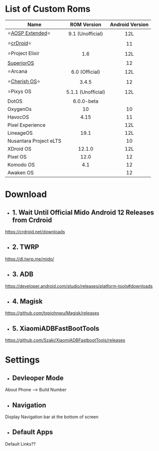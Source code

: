 # List of Custom Roms
| Name | ROM Version|Android Version |
|-|:-:|:-:|
| ⭐[AOSP Extended](https://www.pling.com/p/1690503/)⭐ | 9.1 (Unofficial) | 12L |
| ⭐[crDroid](https://drive.google.com/drive/folders/1-324RaJHq17o3WPIm357JDFNrUoY28q7)⭐ | | 11 |
| ⭐Project Elixir | 1.6 | 12L |
| [SuperiorOS]() | | 12 |
| ⭐Arcana | 6.0 (Official) | 12L |
| ⭐[Cherish OS]()⭐| 3.4.5 | 12 |
| ⭐Pixys OS | 5.1.1 (Unofficial) | 12L |
| DotOS | 6.0.0-beta | 
| OxygenOs | 10 | 10 |
| HavocOS | 4.15 | 11 |
| Pixel Experience | | 12L |
| LineageOS | 19.1 | 12L | 
| Nusantara Project eLTS | | 10 |
| XDroid OS | 12.1.0 | 12L |
| Pixel OS | 12.0 | 12 |
| Komodo OS | 4.1 | 12 |
| Awaken OS |  | 12 |

# Download

- ## 1. Wait Until Official Mido Android 12 Releases from Crdroid

https://crdroid.net/downloads

- ## 2. TWRP

https://dl.twrp.me/mido/

- ## 3. ADB

https://developer.android.com/studio/releases/platform-tools#downloads

- ## 4. Magisk

https://github.com/topjohnwu/Magisk/releases

- ## 5. XiaomiADBFastBootTools

https://github.com/Szaki/XiaomiADBFastbootTools/releases

# Settings


- ## Devleoper Mode

About Phone --> Build Number

- ## Navigation

Display Navigation bar at the bottom of screen

- ## Default Apps

Default Links??
